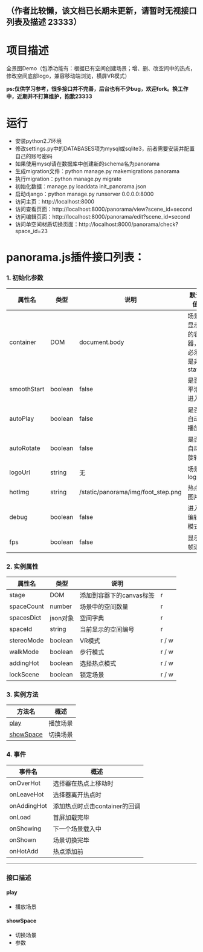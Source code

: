 （作者比较懒，该文档已长期未更新，请暂时无视接口列表及描述 23333）
------------------------------------
# 项目描述
全景图Demo（包添功能有：根据已有空间创建场景；增、删、改空间中的热点，修改空间底部logo，兼容移动端浏览，横屏VR模式）

 **ps:仅供学习参考，很多接口并不完善，后台也有不少bug，欢迎fork。换工作中，近期并不打算维护，抱歉23333** 

# 运行
- 安装python2.7环境
- 修改settings.py中的DATABASES项为mysql或sqlite3，前者需要安装并配置自己的账号密码
- 如果使用mysql请在数据库中创建新的schema名为panorama
- 生成migration文件：python manage.py makemigrations panorama
- 执行migration：python manage.py migrate
- 初始化数据：manage.py loaddata init_panorama.json
- 启动django：python manage.py runserver 0.0.0.0:8000
- 访问主页：http://localhost:8000
- 访问查看页面：http://localhost:8000/panorama/view?scene_id=second
- 访问编辑页面：http://localhost:8000/panorama/edit?scene_id=second
- 访问单空间材质切换页面：http://localhost:8000/panorama/check?space_id=23

# panorama.js插件接口列表：

### 1. 初始化参数


|属性名 | 类型 | 说明 | 默认值|
|----- | ---- | ---- | ------|
|container | DOM | document.body | 场景显示的容器，必须是非static |
|smoothStart | boolean | false | 是否平滑进入 |
|autoPlay | boolean | false | 是否自动播放 |
|autoRotate | boolean | false | 是否自动旋转 |
|logoUrl | string | 无 | 场景logo |
|hotImg | string | /static/panorama/img/foot_step.png | 热点图片 |
|debug | boolean | false | 进入编辑模式 |
|fps | boolean | false | 显示帧速 |

### 2. 实例属性

|属性名 | 类型 | 说明 ||
|-------|-----|------|---|
|stage | DOM | 添加到容器下的canvas标签 | r |
|spaceCount | number | 场景中的空间数量 | r |
|spacesDict | json对象 | 空间字典 | r |
|spaceId | string | 当前显示的空间编号 | r |
|stereoMode | boolean | VR模式 |  r / w |
|walkMode | boolean | 步行模式 |  r / w |
|addingHot | boolean | 选择热点模式 |  r / w |
|lockScene | boolean | 锁定场景 |  r / w |

### 3. 实例方法

|方法名 | 概述 |
|------|------ |
|[play](#play_7) | 播放场景 |
|[showSpace](#showspace_8) | 切换场景 |
    
### 4. 事件
    
|事件名 | 概述 |
|------|------- |
|onOverHot | 选择器在热点上移动时 |
|onLeaveHot | 选择器离开热点时 |
|onAddingHot | 添加热点时点击container的回调 |
|onLoad | 首屏加载完毕 |
|onShowing | 下一个场景载入中 |
|onShown | 场景切换完毕 |
|onHotAdd | 热点添加前 |

---

### 接口描述

#### play
- 播放场景

#### showSpace
- 切换场景
- 参数
